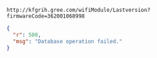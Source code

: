 `http://kfgrih.gree.com/wifiModule/Lastversion?firmwareCode=362001068998`

```json
{
  "r": 500,
  "msg": "Database operation failed."
}
```